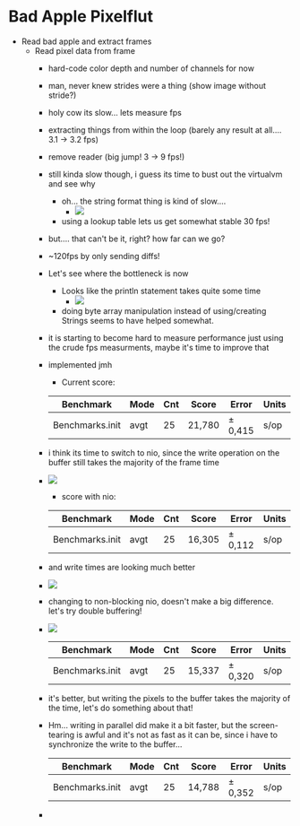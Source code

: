 # Bad Apple Pixelflut

- Read bad apple and extract frames
  - Read pixel data from frame
    - hard-code color depth and number of channels for now
    - man, never knew strides were a thing (show image without stride?)
    - holy cow its slow... lets measure fps
    - extracting things from within the loop (barely any result at all.... 3.1 ->
      3.2 fps)
    - remove reader (big jump! 3 -> 9 fps!)
    - still kinda slow though, i guess its time to bust out the virtualvm and see
      why
      - oh... the string format thing is kind of slow....
        - ![](./visualvm_1.jpg)
      - using a lookup table lets us get somewhat stable 30 fps!
    - but.... that can't be it, right? how far can we go?
    - ~120fps by only sending diffs!
    - Let's see where the bottleneck is now
      - Looks like the println statement takes quite some time
        - ![](./visualvm_2.jpg)
      - doing byte array manipulation instead of using/creating Strings seems to
        have helped somewhat.
    - it is starting to become hard to measure performance just using the crude
      fps measurments, maybe it's time to improve that
    - implemented jmh
      - Current score:

      | Benchmark       | Mode | Cnt | Score  | Error   | Units |
      | --------------- | ---- | --- | ------ | ------- | ----- |
      | Benchmarks.init | avgt | 25  | 21,780 | ± 0,415 | s/op  |
    - i think its time to switch to nio, since the write operation on the buffer still takes the majority of the frame time
    - ![](./visualvm_3.jpg)
      - score with nio:
    
      | Benchmark       | Mode | Cnt | Score  | Error   | Units |
      | --------------- | ---- | --- | ------ | ------- | ----- |
      | Benchmarks.init | avgt |  25 | 16,305 | ± 0,112 |  s/op |
    - and write times are looking much better
    - ![](./visualvm_4.jpg)
    - changing to non-blocking nio, doesn't make a big difference. let's try double buffering!
    - ![](./visualvm_5.jpg)

      | Benchmark       | Mode | Cnt | Score  | Error   | Units |
      | --------------- | ---- | --- | ------ | ------- | ----- |
      | Benchmarks.init | avgt |  25 | 15,337 | ± 0,320 |  s/op |
    - it's better, but writing the pixels to the buffer takes the majority of the time, let's do something about that!
    - Hm... writing in parallel did make it a bit faster, but the screen-tearing is awful and it's not as fast as it can be, since i have to synchronize the write to the buffer...

      | Benchmark       | Mode | Cnt | Score  | Error   | Units |
      | --------------- | ---- | --- | ------ |---------| ----- |
      | Benchmarks.init | avgt |  25 | 14,788 | ± 0,352 |  s/op |
    - 
    
